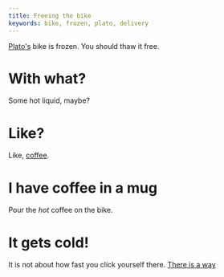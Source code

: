 ```yaml
---
title: Freeing the bike
keywords: bike, frozen, plato, delivery
---
```


[Plato's](018-plato.md) bike is frozen. You should thaw it free.

# With what?
Some hot liquid, maybe?

# Like?
Like, [coffee](050-coffee.md).

# I have coffee in a mug
Pour the _hot_ coffee on the bike.

# It gets cold!
It is not about how fast you click yourself there. [There is a way](055-cold-coffee.md)
